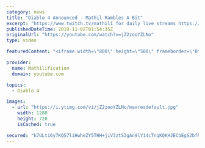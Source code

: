 ```yaml
---
category: news
title: "Diablo 4 Announced - Mathil Rambles A Bit"
excerpt: "https://www.twitch.tv/mathil1 for daily live streams https://twitter.com/MathilExists https://www.instagram.com/mathilexists/ ..."
publishedDateTime: 2019-11-02T01:54:35Z
originalUrl: "https://youtube.com/watch?v=jZ2zooYZLNo"
type: video

featuredContent: "<iframe width=\"800\" height=\"500\" frameborder=\"0\" src=\"https://www.youtube.com/embed/jZ2zooYZLNo\" allow=\"accelerometer; autoplay; encrypted-media; gyroscope; picture-in-picture\" allowfullscreen></iframe>"

provider:
  name: Mathilification
  domain: youtube.com

topics:
  - Diablo 4

images:
  - url: "https://i.ytimg.com/vi/jZ2zooYZLNo/maxresdefault.jpg"
    width: 1280
    height: 720
    isCached: true

secured: "k7ULti6y7KQS7liHwheZY5THH+jiV3ztS3gAn9lY14cTnqKQKHJECbEgS2bfRVt61zADwuyGF2+eKU3ooZPL8AkNybVhsauvFZ+18r/oMBWd4F3p0KJZZcj9TF3lr0uywH/6Py8LP5UB+0eP4BXF56YEFEj/dUOWzPYq40BPmOYUnpZc1u0A8+8T7x8WwbUbojoePdib0dUdpEdXRazVHRAk9DOfYaOPuzkvu96QpXXOEEEGc/Kcdhj41ycDcikCBAUS5n+daGp/Jy40EpLaTFeRY+tt7+Gso1zl2F/5aMbdCYr72linfuWMvuirNEIo6CtKG8ek3+ykOTAQYXqM2/Yf4Jm1aFN1G9x+8yvYCLG1ktfXrjmfgwOjAJSJbpxKPVeA6kkSOZRlDQ5dLFbv7TiR6XlEXX69emSFV3KoBPKc1pn2NPz5TnMsaqAEYzjF;/auXcI4dNQWs0liviJZY7g=="
---
```



